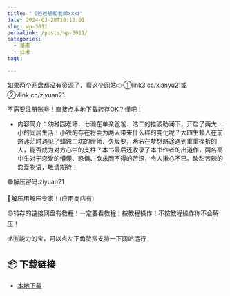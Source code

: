 ```yaml
---
title: "《爸爸想和老師xxx》"
date: 2024-03-28T18:13:01
slug: wp-3011
permalink: /posts/wp-3011/
categories:
  - 漫画
  - 日漫
tags:

---
```


如果两个网盘都没有资源了，看这个网站👉①link3.cc/xianyu21或②vlink.cc/ziyuan21

不需要注册账号！直接点本地下载转存OK？懂吧！

*   内容简介：幼稚园老师．七濑在单亲爸爸．浩二的推波助澜下，开启了两大一小的同居生活！小铁的存在将会为两人带来什么样的变化呢？大四生赖人在前路迷茫时遇见了蜡烛工坊的绘师．久坂要，两名在梦想路途遇到重重挫折的人，能否成为对方心中的支柱？本书最后还收录了本书作者的出道作，两名高中生对于恋爱的懵懂、恐惧、欲求而不得的苦涩，令人揪心不已。酸甜苦辣的恋爱物语，敬请期待！

🟢解压密码:ziyuan21

🔵解压用解压专家！(应用商店有)

🟡转存的链接网盘有教程！一定要看教程！按教程操作！不按教程操作你不会解压！

💰🈶能力的宝，可以点左下角赞赏支持一下网站运行

## 📦 下载链接
- [本地下载](https://blziyuan21.com/pay-download/3011?key=5bc596651b&down_id=0)

